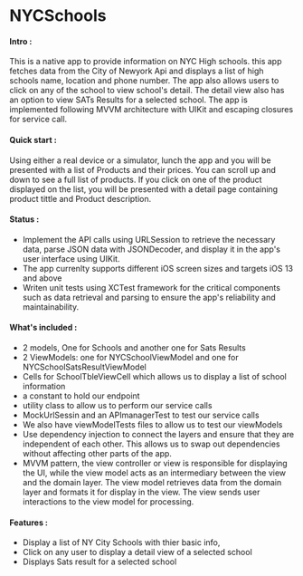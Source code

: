 # NYCSchools

#### Intro :
This is a native app to provide information on NYC High schools. this app fetches data from the City of Newyork Api and displays a list of high schools name, location and phone number. The app also allows users to click on any of the school to view school's detail. The detail view also has an option to view SATs Results for a selected school. The app is implemented following MVVM architecture with UIKit and escaping closures for service call.

#### Quick start :
Using either a real device or a simulator, lunch the app and you will be presented with a list of Products and their prices. You can scroll up and down to see a full list of products. If you click on one of the product displayed on the list, you will be presented with a detail page containing product tittle and Product description.

#### Status :
- Implement the API calls using URLSession to retrieve the necessary data, parse JSON data with JSONDecoder, and display it in the app's user interface using UIKit.
- The app currenlty supports different iOS screen sizes and targets iOS 13 and above
- Writen unit tests using XCTest framework for the critical components such as data retrieval and parsing to ensure the app's reliability and maintainability.

#### What's included :
- 2 models, One for Schools and another one for Sats Results
- 2 ViewModels: one for NYCSchoolViewModel and one for NYCSchoolSatsResultViewModel
- Cells for SchoolTbleViewCell which allows us to display a list of school information
- a constant to hold our endpoint
- utility class to allow us to perform our service calls
- MockUrlSessin and an APImanagerTest to test our service calls
- We also have viewModelTests files to allow us to test our viewModels   
- Use dependency injection to connect the layers and ensure that they are independent of each other. This allows us to swap out dependencies without affecting other parts of the app.
- MVVM pattern, the view controller or view is responsible for displaying the UI, while the view model acts as an intermediary between the view and the domain layer. The view model retrieves data from the domain layer and formats it for display in the view. The view sends user interactions to the view model for processing.

#### Features :
- Display a list of NY City Schools with thier basic info,
- Click on any user to display a detail view of a selected school
- Displays Sats result for a selected school
